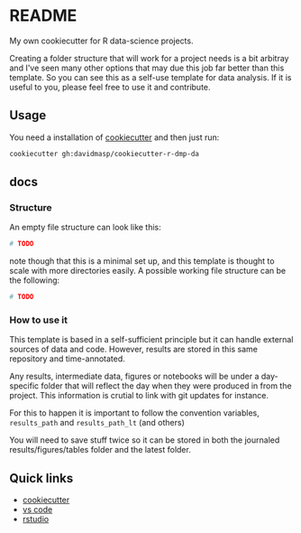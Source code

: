 # README

My own cookiecutter for R data-science projects.

Creating a folder structure that will work for a project needs is a
bit arbitray and I've seen many other options that may due this job far better
than this template.
So you can see this as a self-use template for data analysis.
If it is useful to you, please feel free to use it and contribute.

## Usage

You need a installation of
[cookiecutter](https://cookiecutter.readthedocs.io/en/latest/)
and then just run:

```bash
cookiecutter gh:davidmasp/cookiecutter-r-dmp-da
```

## docs

### Structure

An empty file structure can look like this:

```bash
# TODO
```

note though that this is a minimal set up, and this template is thought to
scale with more directories easily.
A possible working file structure can be the following:

```bash
# TODO
```

### How to use it

This template is based in a self-sufficient principle but it can handle external
sources of data and code. However, results are stored in this same repository
and time-annotated.

Any results, intermediate data, figures or notebooks will be under a
day-specific folder that will reflect the day when they were produced in
from the project.
This information is crutial to link with git updates for instance.

For this to happen it is important to follow the convention variables,
`results_path` and `results_path_lt` (and others)

You will need to save stuff twice so it can be stored in both the journaled
results/figures/tables folder and the latest folder.

## Quick links

* [cookiecutter](https://cookiecutter.readthedocs.io/en/latest/)
* [vs code](https://code.visualstudio.com/)
* [rstudio](https://rstudio.com/)
